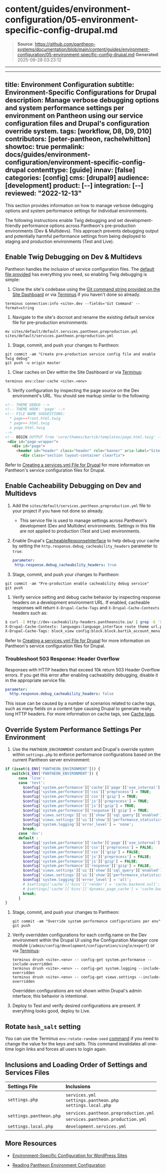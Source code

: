 # content/guides/environment-configuration/05-environment-specific-config-drupal.md

> **Source**: https://github.com/pantheon-systems/documentation/blob/main/content/guides/environment-configuration/05-environment-specific-config-drupal.md
> **Generated**: 2025-09-28 03:23:12

---

---
title: Environment Configuration
subtitle: Environment-Specific Configurations for Drupal
description: Manage verbose debugging options and system performance settings per environment on Pantheon using our service configuration files and Drupal's configuration override system.
tags: [workflow, D8, D9, D10]
contributors: [peter-pantheon, rachelwhitton]
showtoc: true
permalink: docs/guides/environment-configuration/environment-specific-config-drupal
contenttype: [guide]
innav: [false]
categories: [config]
cms: [drupal9]
audience: [development]
product: [--]
integration: [--]
reviewed: "2022-12-13"
---

This section provides information on how to manage verbose debugging options and system performance settings for individual environments.

The following instructions enable Twig debugging and set development-friendly performance options across Pantheon's pre-production environments (Dev & Multidevs). This approach prevents debugging output and potentially harmful performance settings from being deployed to staging and production environments (Test and Live).

## Enable Twig Debugging on Dev & Multidevs
Pantheon handles the inclusion of service configuration files. The [default file provided](https://github.com/pantheon-upstreams/drupal-composer-managed/tree/main/web/sites/default) has everything you need, so enabling Twig debugging is simple:

1. Clone the site's codebase using the [Git command string provided on the Site Dashboard](/guides/git/git-config#clone-your-site-codebase) or via [Terminus](/terminus) if you haven't done so already.

 ```bash{promptUser: user}
 terminus connection:info <site>.dev --fields='Git Command' --format=string
 ```

1. Navigate to the site's docroot and rename the existing default service file for pre-production environments:

 ```bash{promptUser: user}
 mv sites/default/default.services.pantheon.preproduction.yml sites/default/services.pantheon.preproduction.yml
 ```

1. Stage, commit, and push your changes to Pantheon:

 ```bash{promptUser: user}
 git commit -am "Create pre-production service config file and enable Twig debug"
 git push -u origin master
 ```

1. Clear caches on Dev within the Site Dashboard or via [Terminus](/terminus):

 ```bash{promptUser: user}
 terminus env:clear-cache <site>.<env>
 ```

5. Verify configuration by inspecting the page source on the Dev environment's URL. You should see markup similar to the following:

 ```html
 <!-- THEME DEBUG -->
 <!-- THEME HOOK: 'page' -->
 <!-- FILE NAME SUGGESTIONS:
   * page--front.html.twig
   * page--.html.twig
   x page.html.twig
 -->
 <!-- BEGIN OUTPUT from 'core/themes/bartik/templates/page.html.twig' -->
  <div id="page-wrapper">
    <div id="page">
      <header id="header" class="header" role="banner" aria-label="Site header">
        <div class="section layout-container clearfix">
 ```

Refer to [Creating a services.yml File for Drupal](/services-yml) for more information on Pantheon's service configuration files for Drupal.

## Enable Cacheability Debugging on Dev and Multidevs

1. Add the `sites/default/services.pantheon.preproduction.yml` file to your project if you have not done so already.

    - This service file is used to manage settings across Pantheon's development (Dev and Multidev) environments. Settings in this file are not applied to production (Test and Live) environments.

1. Enable Drupal's [CacheableResponseInterface](https://api.drupal.org/api/drupal/core%21lib%21Drupal%21Core%21Cache%21CacheableResponseInterface.php/function/CacheableResponseInterface%3A%3AaddCacheableDependency/9.0.x) to help debug your cache by setting the `http.response.debug_cacheability_headers` parameter to `true`:

    ```yaml
    parameter:
     http.response.debug_cacheability_headers: true
    ```

1. Stage, commit, and push your changes to Pantheon:

  ```bash{promptUser: user}
  git commit -am "Pre-production enable cacheability debug service"
  git push
  ```

1. Verify service setting and debug cache behavior by inspecting response headers on a development environment URL. If enabled, cacheable responses will return `X-Drupal-Cache-Tags` and `X-Drupal-Cache-Contexts` headers such as:

  ```bash
  $ curl -I http://dev-cacheability-headers.pantheonsite.io/ | grep -E 'X-Drupal-Cache-Context|X-Drupal-Cache-Tags'
  X-Drupal-Cache-Contexts: languages:language_interface route theme url.path.parent url.query_args url.site user.node_grants:view user.permissions user.roles:authenticated
  X-Drupal-Cache-Tags: block_view config:block.block.bartik_account_menu config:block.block.bartik_branding config:block.block.bartik_breadcrumbs config:block.block.bartik_content config:block.block.bartik_footer config:block.block.bartik_help config:block.block.bartik_local_actions config:block.block.bartik_local_tasks config:block.block.bartik_main_menu config:block.block.bartik_messages config:block.block.bartik_page_title config:block.block.bartik_powered config:block.block.bartik_search config:block.block.bartik_tools config:block_list config:color.theme.bartik config:search.settings config:system.menu.account config:system.menu.footer config:system.menu.main config:system.menu.tools config:system.site config:user.role.anonymous config:views.view.frontpage http_response node_list rendered
  ```

Refer to [Creating a services.yml File for Drupal](/services-yml) for more information on Pantheon's service configuration files for Drupal.

### Troubleshoot 503 Response: Header Overflow

Responses with HTTP headers that exceed 10k return 503 Header Overflow errors. If you get this error after enabling cacheability debugging, disable it in the appropriate service file.

```yaml
parameter:
  http.response.debug_cacheability_headers: false
```

This issue can be caused by a number of scenarios related to cache tags, such as many fields on a content type causing Drupal to generate really long HTTP headers. For more information on cache tags, see [Cache tags](https://www.drupal.org/docs/drupal-apis/cache-api/cache-tags).

## Override System Performance Settings Per Environment

1. Use the `PANTHEON_ENVIRONMENT` constant and Drupal's override system within `settings.php` to enforce performance configurations based on the current Pantheon server environment:

  ```php
  if (isset($_ENV['PANTHEON_ENVIRONMENT'])) {
  	 switch($_ENV['PANTHEON_ENVIRONMENT']) {
  		case 'live':
  		case 'test':
          $config['system.performance']['cache']['page']['use_internal'] = TRUE;
          $config['system.performance']['css']['preprocess'] = TRUE;
          $config['system.performance']['css']['gzip'] = TRUE;
          $config['system.performance']['js']['preprocess'] = TRUE;
          $config['system.performance']['js']['gzip'] = TRUE;
          $config['system.performance']['response']['gzip'] = TRUE;
          $config['views.settings']['ui']['show']['sql_query']['enabled'] = FALSE;
          $config['views.settings']['ui']['show']['performance_statistics'] = FALSE;
          $config['system.logging']['error_level'] = 'none';
		  break;
  		case 'dev':
        default :
          $config['system.performance']['cache']['page']['use_internal'] = FALSE;
          $config['system.performance']['css']['preprocess'] = FALSE;
          $config['system.performance']['css']['gzip'] = FALSE;
          $config['system.performance']['js']['preprocess'] = FALSE;
          $config['system.performance']['js']['gzip'] = FALSE;
          $config['system.performance']['response']['gzip'] = FALSE;
          $config['views.settings']['ui']['show']['sql_query']['enabled'] = TRUE;
          $config['views.settings']['ui']['show']['performance_statistics'] = TRUE;
          $config['system.logging']['error_level'] = 'all';
          # $settings['cache']['bins']['render'] = 'cache.backend.null';
          # $settings['cache']['bins']['dynamic_page_cache'] = 'cache.backend.null';
		  break;
    	}
  }
  ```

1. Stage, commit, and push your changes to Pantheon:

    ```bash{promptUser: user}
    git commit -am "Override system performance configurations per env"
    git push
    ```

1. Verify overridden configurations for each config.name on the Dev environment within the Drupal UI using the Configuration Manager core module (`/admin/config/development/configuration/single/export`) or via [Terminus](/terminus):

   ```bash{promptUser: user}
   terminus drush <site>.<env> -- config-get system.performance --include-overridden
   terminus drush <site>.<env> -- config-get system.logging --include-overridden
   terminus drush <site>.<env> -- config-get views.settings --include-overridden
   ```

   <Alert title="Note" type="info">

   Overridden configurations are not shown within Drupal's admin interface; this behavior is intentional.

   </Alert>

1. Deploy to Test and verify desired configurations are present. If everything looks good, deploy to Live.

## Rotate `hash_salt` setting

You can use the Terminus `env:rotate-random-seed` [command](/terminus/commands/env-rotate-random-seed) if you need to change the value for the keys and salts. This command invalidates all one-time login links and forces all users to login again.

## Inclusions and Loading Order of Settings and Services Files

| Settings File         | Inclusions |
|:--------------------- |:---------- |
| `settings.php`          | `services.yml` <Popover title="Requires Manual Creation" content="Does not exist within Pantheon's upstream by default but is included if found on all Pantheon environments." /> <br /> `settings.pantheon.php` <br /> `settings.local.php` <Popover title=".gitignore" content="Excluded from version control via .gitignore within Pantheon's Drupal upstream. It is not loaded by default on any Pantheon environment but is included if found on local environments." /> |
| `settings.pantheon.php` | `services.pantheon.preproduction.yml` <Popover title="Requires Manual Creation" content="Does not exist within Pantheon's upstream by default but is included if found on Dev and Multidev Pantheon environments." /> <br /> `services.pantheon.production.yml` <Popover title="Requires Manual Creation" content="Does not exist within Pantheon's upstream by default but is included if found on Test and Live Pantheon environments." /> <br /> |
| `settings.local.php` <Popover title=".gitignore" content="Excluded from version control via .gitignore within Pantheon's Drupal upstream. It is not loaded by default on any Pantheon environment but is included if found on local environments." /> |  `development.services.yml` <Popover title=".gitignore" content="Excluded from version control via .gitignore within Pantheon's Drupal upstream. It is not included by default on any Pantheon environment." /> |


## More Resources

- [Environment-Specific Configuration for WordPress Sites](/guides/environment-configuration/environment-specific-config)

- [Reading Pantheon Environment Configuration](/guides/environment-configuration/read-environment-config)
